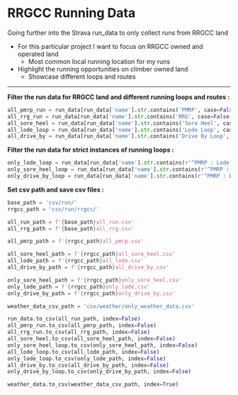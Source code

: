 # RRGCC Running Data

Going further into the Strava run_data to only collect runs from RRGCC land

* For this particular project I want to focus on RRGCC owned and operated land
  * Most common local running location for my runs
* Highlight the running opportunities on climber owned land
  * Showcase different loops and routes

---

**Filter the run data for RRGCC land and different running loops and routes :**

```python
all_pmrp_run = run_data[run_data['name'].str.contains('PMRP', case=False, na=False)]
all_rrg_run = run_data[run_data['name'].str.contains('RRG', case=False, na=False)]
all_sore_heel = run_data[run_data['name'].str.contains('Sore Heel', case=False, na=False)]
all_lode_loop = run_data[run_data['name'].str.contains('Lode Loop', case=False, na=False)]
all_drive_by = run_data[run_data['name'].str.contains('Drive By Loop', case=False,na=False)]
```

**Filter the run data for strict instances of running loops :**

```python
only_lode_loop = run_data[run_data['name'].str.contains(r'^PMRP : Lode Loop$', case=False)]
only_sore_heel_loop = run_data[run_data['name'].str.contains(r'^PMRP : Sore Heel Loop$', case=False)]
only_drive_by_loop = run_data[run_data['name'].str.contains(r'^PMRP : Drive By Loop$', case=False)]
```

**Set csv path and save csv files :**

```python
base_path = 'csv/run/'
rrgcc_path = 'csv/run/rrgcc/'

all_run_path = f'{base_path}all_run.csv'
all_rrg_path = f'{base_path}all_rrg.csv'

all_pmrp_path = f'{rrgcc_path}all_pmrp.csv'

all_sore_heel_path = f'{rrgcc_path}all_sore_heel.csv'
all_lode_path = f'{rrgcc_path}all_lode.csv'
all_drive_by_path = f'{rrgcc_path}all_drive_by.csv'

only_sore_heel_path = f'{rrgcc_path}only_sore_heel.csv'
only_lode_path = f'{rrgcc_path}only_lode.csv'
only_drive_by_path = f'{rrgcc_path}only_drive_by.csv'

weather_data_csv_path = 'csv/weather/only_weather_data.csv'

run_data.to_csv(all_run_path, index=False)
all_pmrp_run.to_csv(all_pmrp_path, index=False)
all_rrg_run.to_csv(all_rrg_path, index=False)
all_sore_heel.to_csv(all_sore_heel_path, index=False)
only_sore_heel_loop.to_csv(only_sore_heel_path, index=False)
all_lode_loop.to_csv(all_lode_path, index=False)
only_lode_loop.to_csv(only_lode_path, index=False)
all_drive_by.to_csv(all_drive_by_path, index=False)
only_drive_by_loop.to_csv(only_drive_by_path, index=False)

weather_data.to_csv(weather_data_csv_path, index=True)
```
